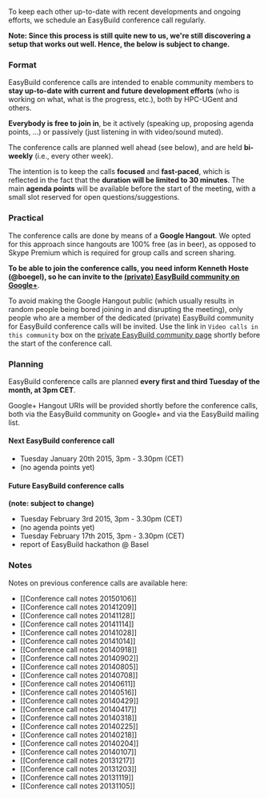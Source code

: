 To keep each other up-to-date with recent developments and ongoing efforts, we schedule an EasyBuild conference call regularly.

**Note: Since this process is still quite new to us, we're still discovering a setup that works out well. Hence, the below is subject to change.**

### Format

EasyBuild conference calls are intended to enable community members to **stay up-to-date with current and future development efforts** (who is working on what, what is the progress, etc.), both by HPC-UGent and others.

**Everybody is free to join in**, be it actively (speaking up, proposing agenda points, ...) or passively (just listening in with video/sound muted).

The conference calls are planned well ahead (see below), and are held **bi-weekly** (i.e., every other week).

The intention is to keep the calls **focused** and **fast-paced**, which is reflected in the fact that the **duration will be limited to 30 minutes**. The main **agenda points** will be available before the start of the meeting, with a small slot reserved for open questions/suggestions.

### Practical

The conference calls are done by means of a **Google Hangout**. We opted for this approach since hangouts are 100% free (as in beer), as opposed to Skype Premium which is required for group calls and screen sharing.

**To be able to join the conference calls, you need inform Kenneth Hoste (@boegel), so he can invite to the [(private) EasyBuild community on Google+](https://plus.google.com/communities/107060659541429449722)**.

To avoid making the Google Hangout public (which usually results in random people being bored joining in and disrupting the meeting), only people who are a member of the dedicated (private) EasyBuild community for EasyBuild conference calls will be invited.
Use the link in `Video calls in this community` box on the [private EasyBuild community page](https://plus.google.com/communities/107060659541429449722) shortly before the start of the conference call.

### Planning

EasyBuild conference calls are planned **every first and third Tuesday of the month, at 3pm CET**.

Google+ Hangout URIs will be provided shortly before the conference calls, both via the EasyBuild community on Google+ and via the EasyBuild mailing list.

#### Next EasyBuild conference call

 * Tuesday January 20th 2015, 3pm - 3.30pm (CET)
  * (no agenda points yet)

#### Future EasyBuild conference calls

**(note: subject to change)**

 * Tuesday February 3rd 2015, 3pm - 3.30pm (CET)
  * (no agenda points yet)
 * Tuesday February 17th 2015, 3pm - 3.30pm (CET)
  * report of EasyBuild hackathon @ Basel

### Notes

Notes on previous conference calls are available here:

 * [[Conference call notes 20150106]]
 * [[Conference call notes 20141209]]
 * [[Conference call notes 20141128]]
 * [[Conference call notes 20141114]]
 * [[Conference call notes 20141028]]
 * [[Conference call notes 20141014]]
 * [[Conference call notes 20140918]]
 * [[Conference call notes 20140902]]
 * [[Conference call notes 20140805]]
 * [[Conference call notes 20140708]]
 * [[Conference call notes 20140611]]
 * [[Conference call notes 20140516]]
 * [[Conference call notes 20140429]]
 * [[Conference call notes 20140417]]
 * [[Conference call notes 20140318]]
 * [[Conference call notes 20140225]]
 * [[Conference call notes 20140218]]
 * [[Conference call notes 20140204]]
 * [[Conference call notes 20140107]]
 * [[Conference call notes 20131217]]
 * [[Conference call notes 20131203]]
 * [[Conference call notes 20131119]]
 * [[Conference call notes 20131105]]